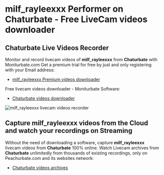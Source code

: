 # milf_rayleexxx Performer on Chaturbate - Free LiveCam videos downloader

## Chaturbate Live Videos Recorder

Monitor and record livecam videos of **milf_rayleexxx** from **Chaturbate** with Moniturbate.com
Get a premium trial for free by just and only registering with your Email address:
* [milf_rayleexxx Premium videos downloader](https://moniturbate.com/request-demo-licence-key.html)

Free livecam videos downloader - Moniturbate Software:
* [Chaturbate videos downloader](https://moniturbate.com/moniturbate-download-software.html)

![milf_rayleexxx livecam videos recorder](https://peachurnet.com/templates/moniturbate-software.png)


## Capture milf_rayleexxx videos from the Cloud and watch your recordings on Streaming

Without the need of downloading a software, capture **milf_rayleexxx** livecam videos from **Chaturbate** 100% online.
Watch Livecam archives from **Chaturbate** unlimitedly from thousands of existing recordings, only on Peachurbate.com and its websites network:
* [Chaturbate videos archives](https://peachurnet.com/)